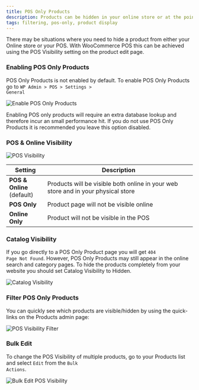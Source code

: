 ```yaml
---
title: POS Only Products
description: Products can be hidden in your online store or at the point of sale using the POS visibility setting.
tags: filtering, pos-only, product display
---
```


There may be situations where you need to hide a product from either your Online store or your POS. 
With WooCommerce POS this can be achieved using the POS Visibility setting on the product edit page. 

### Enabling POS Only Products

POS Only Products is not enabled by default.
To enable POS Only Products go to <code>WP Admin > POS > Settings > General</code>

![Enable POS Only Products](https://wcpos.com/wp-content/uploads/2014/09/enable-pos-only-products.png "Enable POS Only Products")

Enabling POS only products will require an extra database lookup and therefore incur an small performance hit. 
If you do not use POS Only Products it is recommended you leave this option disabled. 

### POS & Online Visibility

![POS Visibility](https://wcpos.com/wp-content/uploads/2016/08/pos-visibility.png "POS Visibility settings on the Product edit page")

| Setting | Description |
| - | - |
| **POS & Online**<br>(default) | Products will be visible both online in your web store and in your physical store |
| **POS Only** | Product page will not be visible online |
| **Online Only** | Product will not be visible in the POS |

### Catalog Visibility

If you go directly to a POS Only Product page you will get <code>404 Page Not Found</code>. 
However, POS Only Products may still appear in the online search and category pages. 
To hide the products completely from your website you should set Catalog Visibility to Hidden.

![Catalog Visibility](https://wcpos.com/wp-content/uploads/2016/08/catalog-visibility.png "Catalog Visibility settings on the Product edit page")

### Filter POS Only Products

You can quickly see which products are visible/hidden by using the quick-links on the Products admin page: 

![POS Visibility Filter](https://wcpos.com/wp-content/uploads/2016/08/pos-visibility-filter.png "POS Visibility Filter")

### Bulk Edit

To change the POS Visibility of multiple products, go to your Products list and select <code>Edit</code> from the <code>Bulk Actions</code>. 

![Bulk Edit POS Visibility](https://wcpos.com/wp-content/uploads/2016/08/pos-visibility-bulk-edit.png "Bulk edit POS Visibility")